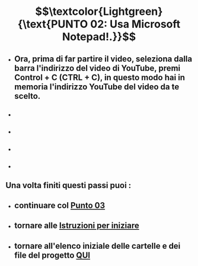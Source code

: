 # $$\textcolor{Lightgreen}{\text{PUNTO 02: Usa Microsoft Notepad!.}}$$

- ## Ora, prima di far partire il video, seleziona dalla barra l'indirizzo del video di YouTube, premi Control + C (CTRL + C), in questo modo hai in memoria l'indirizzo YouTube del video da te scelto. ##
- ##  ##
- ##  ##
- ##  ##
- ##  ##

## Una volta finiti questi passi puoi :
- ## continuare col [Punto 03](https://github.com/EmanueleTinari/Pensieri/blob/main/Istruzioni/03_)
- ## tornare alle [Istruzioni per iniziare](https://github.com/EmanueleTinari/Pensieri/blob/main/Istruzioni%20per%20iniziare.md)
- ## tornare all'elenco iniziale delle cartelle e dei file del progetto [QUI](https://github.com/EmanueleTinari/Pensieri)
